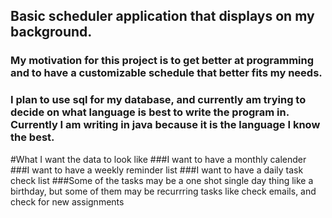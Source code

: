 ## Basic scheduler application that displays on my background.

### My motivation for this project is to get better at programming and to have a customizable schedule that better fits my needs.

### I plan to use sql for my database, and currently am trying to decide on what language is best to write the program in. Currently I am writing in java because it is the language I know the best.

#What I want the data to look like
###I want to have a monthly calender
###I want to have a weekly reminder list
###I want to have a daily task check list
###Some of the tasks may be a one shot single day thing like a birthday, but some of them may be recurrring tasks like check emails, and check for new assignments